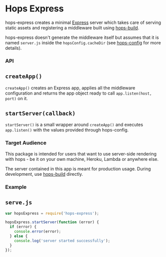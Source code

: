 
# Hops Express

hops-express creates a minimal [Express](https://expressjs.com/) server which takes care of serving static assets and registering a middleware built using [hops-build](https://github.com/xing/hops/tree/master/packages/build).

hops-express doesn't generate the middleware itself but assumes that it is named `server.js` inside the `hopsConfig.cacheDir` (see [hops-config](https://github.com/xing/hops/tree/master/packages/config) for more details).


### API

## `createApp()`
`createApp()` creates an Express app, applies all the middleware configuration and returns the app object ready to call `app.listen(host, port)` on it.

## `startServer(callback)`
`startServer()` is a small wrapper around `createApp()` and executes `app.listen()` with the values provided through hops-config.


### Target Audience

This package is intended for users that want to use server-side rendering with hops - be it on your own machine, Heroku, Lambda or anywhere else.

The server contained in this app is meant for production usage. During development, use [hops-build](https://github.com/xing/hops/tree/master/packages/build) directly.


### Example

## `serve.js`
```javascript
var hopsExpress = require('hops-express');

hopsExpress.startServer(function (error) {
  if (error) {
    console.error(error);
  } else {
    console.log('server started successfully');
  }
});
```
